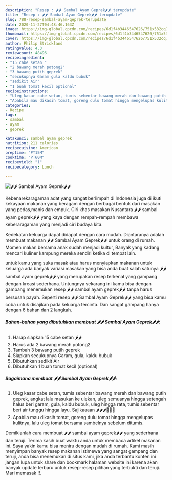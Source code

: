 ```yaml
---
description: "Resep : 🌶🌶 Sambal Ayam Geprek🌶🌶 terupdate"
title: "Resep : 🌶🌶 Sambal Ayam Geprek🌶🌶 terupdate"
slug: 788-resep-sambal-ayam-geprek-terupdate
date: 2020-11-27T04:48:46.163Z
image: https://img-global.cpcdn.com/recipes/6d1f4b3446547626/751x532cq70/🌶🌶-sambal-ayam-geprek🌶🌶-foto-resep-utama.jpg
thumbnail: https://img-global.cpcdn.com/recipes/6d1f4b3446547626/751x532cq70/🌶🌶-sambal-ayam-geprek🌶🌶-foto-resep-utama.jpg
cover: https://img-global.cpcdn.com/recipes/6d1f4b3446547626/751x532cq70/🌶🌶-sambal-ayam-geprek🌶🌶-foto-resep-utama.jpg
author: Philip Strickland
ratingvalue: 4.3
reviewcount: 48496
recipeingredient:
- "15 cabe setan "
- "2 bawang merah potong2"
- "3 bawang putih geprek"
- "secukupnya Garam gula kaldu bubuk"
- "sedikit Air"
- "1 buah tomat kecil optional"
recipeinstructions:
- "Uleg kasar cabe setan, tumis sebentar bawang merah dan bawang putih geprek, angkat lalu masukan ke ulekan, uleg semuanya hingga setengah halus beri garam, gula, kaldu bubuk, uleg hingga rata, tumis sebentar beri air tunggu hingga layu. Sajikaaaan 🌶🌶🌶🥒🥒🥒"
- "Apabila mau dikasih tomat, goreng dulu tomat hingga mengelupas kulitnya, lalu uleg tomat bersama sambelnya sebelum ditumis."
categories:
- Recipe
tags:
- sambal
- ayam
- geprek

katakunci: sambal ayam geprek 
nutrition: 211 calories
recipecuisine: American
preptime: "PT15M"
cooktime: "PT60M"
recipeyield: "1"
recipecategory: Lunch

---
```



![🌶🌶 Sambal Ayam Geprek🌶🌶](https://img-global.cpcdn.com/recipes/6d1f4b3446547626/751x532cq70/🌶🌶-sambal-ayam-geprek🌶🌶-foto-resep-utama.jpg)

Kebenarekaragaman adat yang sangat berlimpah di Indonesia juga di ikuti kekayaan makanan yang beragam dengan berbagai bentuk dari masakan yang pedas,manis dan empuk. Ciri khas masakan Nusantara 🌶🌶 sambal ayam geprek🌶🌶 yang kaya dengan rempah-rempah membawa keberaragaman yang menjadi ciri budaya kita.




Kedekatan keluarga dapat didapat dengan cara mudah. Diantaranya adalah membuat makanan 🌶🌶 Sambal Ayam Geprek🌶🌶 untuk orang di rumah. Momen makan bersama anak sudah menjadi kultur, Banyak yang kadang mencari kuliner kampung mereka sendiri ketika di tempat lain.

untuk kamu yang suka masak atau harus menyiapkan makanan untuk keluarga ada banyak variasi masakan yang bisa anda buat salah satunya 🌶🌶 sambal ayam geprek🌶🌶 yang merupakan resep terkenal yang gampang dengan kreasi sederhana. Untungnya sekarang ini kamu bisa dengan gampang menemukan resep 🌶🌶 sambal ayam geprek🌶🌶 tanpa harus bersusah payah.
Seperti resep 🌶🌶 Sambal Ayam Geprek🌶🌶 yang bisa kamu coba untuk disajikan pada keluarga tercinta. Dan sangat gampang hanya dengan 6 bahan dan 2 langkah.


<!--inarticleads1-->

##### Bahan-bahan yang dibutuhkan membuat 🌶🌶 Sambal Ayam Geprek🌶🌶:

1. Harap siapkan 15 cabe setan 🌶🌶
1. Harus ada 2 bawang merah potong2
1. Tambah 3 bawang putih geprek
1. Siapkan secukupnya Garam, gula, kaldu bubuk
1. Dibutuhkan sedikit Air
1. Dibutuhkan 1 buah tomat kecil (optional)




<!--inarticleads2-->

##### Bagaimana membuat  🌶🌶 Sambal Ayam Geprek🌶🌶:

1. Uleg kasar cabe setan, tumis sebentar bawang merah dan bawang putih geprek, angkat lalu masukan ke ulekan, uleg semuanya hingga setengah halus beri garam, gula, kaldu bubuk, uleg hingga rata, tumis sebentar beri air tunggu hingga layu. Sajikaaaan 🌶🌶🌶🥒🥒🥒
1. Apabila mau dikasih tomat, goreng dulu tomat hingga mengelupas kulitnya, lalu uleg tomat bersama sambelnya sebelum ditumis.




Demikianlah cara membuat 🌶🌶 sambal ayam geprek🌶🌶 yang sederhana dan teruji. Terima kasih buat waktu anda untuk membaca artikel makanan ini. Saya yakin kamu bisa meniru dengan mudah di rumah. Kami masih menyimpan banyak resep makanan istimewa yang sangat gampang dan teruji, anda bisa menemukan di situs kami, jika anda terbantu konten ini jangan lupa untuk share dan bookmark halaman website ini karena akan banyak update terbaru untuk resep-resep pilihan yang terbukti dan teruji. Mari memasak !!. 
